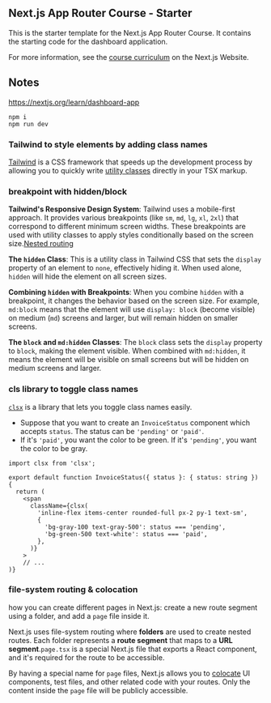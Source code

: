## Next.js App Router Course - Starter

This is the starter template for the Next.js App Router Course. It contains the starting code for the dashboard application.

For more information, see the [course curriculum](https://nextjs.org/learn) on the Next.js Website.

## Notes

https://nextjs.org/learn/dashboard-app

```less
npm i
npm run dev
```

### Tailwind to style elements by adding class names

[Tailwind](https://tailwindcss.com/) is a CSS framework that speeds up the development process by allowing you to quickly write [utility classes](https://tailwindcss.com/docs/utility-first) directly in your TSX markup.

### breakpoint with hidden/block

**Tailwind's Responsive Design System**: Tailwind uses a mobile-first approach. It provides various breakpoints (like `sm`, `md`, `lg`, `xl`, `2xl`) that correspond to different minimum screen widths. These breakpoints are used with utility classes to apply styles conditionally based on the screen size.[Nested routing](https://nextjs.org/learn/dashboard-app/creating-layouts-and-pages#nested-routing)

**The `hidden` Class**: This is a utility class in Tailwind CSS that sets the `display` property of an element to `none`, effectively hiding it. When used alone, `hidden` will hide the element on all screen sizes.

**Combining `hidden` with Breakpoints**: When you combine `hidden` with a breakpoint, it changes the behavior based on the screen size. For example, `md:block` means that the element will use `display: block` (become visible) on medium (`md`) screens and larger, but will remain hidden on smaller screens.

**The `block` and `md:hidden` Classes**: The `block` class sets the `display` property to `block`, making the element visible. When combined with `md:hidden`, it means the element will be visible on small screens but will be hidden on medium screens and larger.

### cls library to toggle class names

[`clsx`](https://www.npmjs.com/package/clsx) is a library that lets you toggle class names easily.

- Suppose that you want to create an `InvoiceStatus` component which accepts `status`. The status can be `'pending'` or `'paid'`.
- If it's `'paid'`, you want the color to be green. If it's `'pending'`, you want the color to be gray.

```less
import clsx from 'clsx';

export default function InvoiceStatus({ status }: { status: string }) {
  return (
    <span
      className={clsx(
        'inline-flex items-center rounded-full px-2 py-1 text-sm',
        {
          'bg-gray-100 text-gray-500': status === 'pending',
          'bg-green-500 text-white': status === 'paid',
        },
      )}
    >
    // ...
)}
```

### file-system routing & colocation

how you can create different pages in Next.js: create a new route segment using a folder, and add a `page` file inside it.

Next.js uses file-system routing where **folders** are used to create nested routes. Each folder represents a **route segment** that maps to a **URL segment**.`page.tsx` is a special Next.js file that exports a React component, and it's required for the route to be accessible.

By having a special name for `page` files, Next.js allows you to [colocate](https://nextjs.org/docs/app/building-your-application/routing#colocation) UI components, test files, and other related code with your routes. Only the content inside the `page` file will be publicly accessible.
